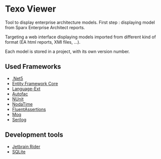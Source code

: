 # Texo Viewer
Tool to display enterprise architecture models. First step : displaying model from Sparx Enterprise Architect reports.

Targeting a web interface displaying models imported from different kind of format (EA html reports, XMI files, ...).

Each model is stored in a project, with its own version number.

## Used Frameworks
- [.Net5](https://docs.microsoft.com/fr-fr/dotnet/core/dotnet-five)
- [Entity Framework Core](https://docs.microsoft.com/fr-fr/ef/core/)
- [Language-Ext](https://github.com/louthy/language-ext)
- [Autofac](https://autofac.org/)
- [NUnit](https://nunit.org/)
- [NodaTime](https://nodatime.org/)
- [FluentAssertions](https://fluentassertions.com/)
- [Moq](https://github.com/moq/moq4)
- [Serilog](https://serilog.net/)

## Development tools
- [Jetbrain Rider](https://www.jetbrains.com/rider/)
- [SQLite](https://www.sqlite.org/index.html)



